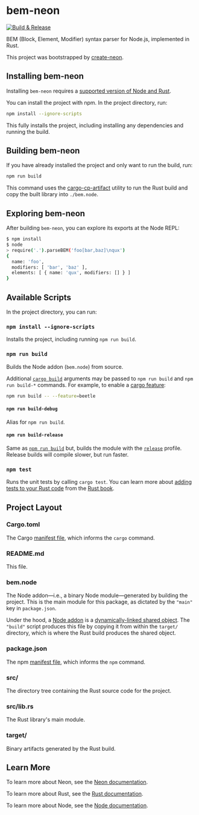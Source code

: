 # bem-neon

[![Build & Release](https://github.com/vortex-design/bem-node/actions/workflows/release.yml/badge.svg)](https://github.com/vortex-design/bem-node/actions/workflows/release.yml)

BEM (Block, Element, Modifier) syntax parser for Node.js, implemented in Rust.

This project was bootstrapped by [create-neon](https://www.npmjs.com/package/create-neon).

## Installing bem-neon

Installing `bem-neon` requires a [supported version of Node and Rust](https://github.com/neon-bindings/neon#platform-support).

You can install the project with npm. In the project directory, run:

```sh
npm install --ignore-scripts
```

This fully installs the project, including installing any dependencies and running the build.

## Building bem-neon

If you have already installed the project and only want to run the build, run:

```sh
npm run build
```

This command uses the [cargo-cp-artifact](https://github.com/neon-bindings/cargo-cp-artifact) utility to run the Rust build and copy the built library into `./bem.node`.

## Exploring bem-neon

After building `bem-neon`, you can explore its exports at the Node REPL:

```sh
$ npm install
$ node
> require('.').parseBEM('foo[bar,baz]\nqux')
{
  name: 'foo',
  modifiers: [ 'bar', 'baz' ],
  elements: [ { name: 'qux', modifiers: [] } ]
}
```

## Available Scripts

In the project directory, you can run:

### `npm install --ignore-scripts`

Installs the project, including running `npm run build`.

### `npm run build`

Builds the Node addon (`bem.node`) from source.

Additional [`cargo build`](https://doc.rust-lang.org/cargo/commands/cargo-build.html) arguments may be passed to `npm run build` and `npm run build-*` commands. For example, to enable a [cargo feature](https://doc.rust-lang.org/cargo/reference/features.html):

```sh
npm run build -- --feature=beetle
```

#### `npm run build-debug`

Alias for `npm run build`.

#### `npm run build-release`

Same as [`npm run build`](#npm-run-build) but, builds the module with the [`release`](https://doc.rust-lang.org/cargo/reference/profiles.html#release) profile. Release builds will compile slower, but run faster.

### `npm test`

Runs the unit tests by calling `cargo test`. You can learn more about [adding tests to your Rust code](https://doc.rust-lang.org/book/ch11-01-writing-tests.html) from the [Rust book](https://doc.rust-lang.org/book/).

## Project Layout

### Cargo.toml

The Cargo [manifest file](https://doc.rust-lang.org/cargo/reference/manifest.html), which informs the `cargo` command.

### README.md

This file.

### bem.node

The Node addon—i.e., a binary Node module—generated by building the project. This is the main module for this package, as dictated by the `"main"` key in `package.json`.

Under the hood, a [Node addon](https://nodejs.org/api/addons.html) is a [dynamically-linked shared object](<https://en.wikipedia.org/wiki/Library_(computing)#Shared_libraries>). The `"build"` script produces this file by copying it from within the `target/` directory, which is where the Rust build produces the shared object.

### package.json

The npm [manifest file](https://docs.npmjs.com/cli/v7/configuring-npm/package-json), which informs the `npm` command.

### src/

The directory tree containing the Rust source code for the project.

### src/lib.rs

The Rust library's main module.

### target/

Binary artifacts generated by the Rust build.

## Learn More

To learn more about Neon, see the [Neon documentation](https://neon-bindings.com).

To learn more about Rust, see the [Rust documentation](https://www.rust-lang.org).

To learn more about Node, see the [Node documentation](https://nodejs.org).
